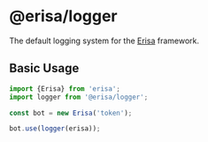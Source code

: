 # @erisa/logger

The default logging system for the [Erisa](/erisa) framework.

## Basic Usage
```ts
import {Erisa} from 'erisa';
import logger from '@erisa/logger';

const bot = new Erisa('token');

bot.use(logger(erisa));
```
